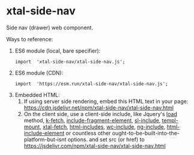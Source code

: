 # xtal-side-nav

Side nav (drawer) web component.

Ways to reference:

1.  ES6 module (local, bare specifier):
    ```
    import  'xtal-side-nav/xtal-side-nav.js';
    ```
2.  ES6 module (CDN):
    ```
    import  'https://esm.run/xtal-side-nav/xtal-side-nav.js';
    ```
3.  Embedded HTML:
      1.  If using server side rendering, embed this HTML text in your page:  https://cdn.jsdelivr.net/npm/xtal-side-nav/xtal-side-nav.html
      2.  On the client side, use a client-side include, like Jquery's [load](https://api.jquery.com/load/) method, [k-fetch](https://github.com/bahrus/k-fetch), [include-fragment-element](https://github.com/github/include-fragment-element), [sl-include](https://shoelace.style/components/include), [templ-mount](https://github.com/bahrus/templ-mount), [xtal-fetch](https://github.com/bahrus/xtal-fetch), [html-includes](https://www.filamentgroup.com/lab/), [wc-include](https://www.npmjs.com/package/@vanillawc/wc-include), [ng-include](https://www.w3schools.com/angular/ng_ng-include.asp), [html-include-element](https://www.npmjs.com/package/html-include-element) or countless other ought-to-be-built-into-the-platform-but-isnt options. and set src (or href) to https://jsdelivr.com/npm/xtal-side-nav/xtal-side-nav.html

<!-- https://codepen.io/bahrus/pen/yLzPZRN -->

